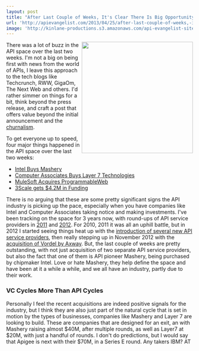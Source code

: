 ```yaml
---
layout: post
title: "After Last Couple of Weeks, It's Clear There Is Big Opportunity In The API Space"
url: 'http://apievangelist.com/2013/04/25/after-last-couple-of-weeks,-its-clear-there-is-big-opportunity-in-api-the-space/'
image: 'http://kinlane-productions.s3.amazonaws.com/api-evangelist-site/blog/hundred-dollar-bills.jpg'
---
```


<img class="c1" src="https://s3.amazonaws.com/kinlane-productions/hundred-dollar-bills.jpg" alt="" width="300" align="right" />

There was a lot of buzz in the API space over the last two weeks. I'm not a big on being first with news from the world of APIs, I leave this approach to the tech blogs like Techcrunch, RWW, GigaOm, The Next Web and others. I'd rather simmer on things for a bit, think beyond the press release, and craft a post that offers value beyond the initial announcement and the [churnalism][1].

To get everyone up to speed, four major things happened in the API space over the last two weeks:

  * [Intel Buys Mashery][2]
  * [Computer Associates Buys Layer 7 Technologies][3]
  * [MuleSoft Acquires ProgrammableWeb][4]
  * [3Scale gets $4.2M in Funding][5]

There is no arguing that these are some pretty significant signs the API industry is picking up the pace, especially when you have companies like Intel and Computer Associates taking notice and making investments. I've been tracking on the space for 3 years now, with round-ups of API service providers in [2011][6] and [2012][7]. For 2010, 2011 it was all an uphill battle, but in 2012 I started seeing things heat up with the [introduction of several new API service providers][7], then really stepping up in November 2012 with the [acquisition of Vordel by Axway][8]. But, the last couple of weeks are pretty outstanding, with not just acquisition of two separate API service providers, but also the fact that one of them is API pioneer Mashery, being purchased by chipmaker Intel. Love or hate Mashery, they help define the space and have been at it a while a while, and we all have an industry, partly due to their work.

###  VC Cycles More Than API Cycles

Personally I feel the recent acquisitions are indeed positive signals for the industry, but I think they are also just part of the natural cycle that is set in motion by the types of businesses, companies like Mashery and Layer 7 are looking to build. These are companies that are designed for an exit, an with Mashery raising almost $40M, after multiple rounds, as well as Layer7 at $20M, with just a handful of rounds. I don't do predictions, but I would say that Apigee is next with their $70M, in a Series E round. Any takers IBM? AT

   [1]: http://en.wikipedia.org/wiki/Churnalism
   [2]: http://readwrite.com/2013/04/17/intel-acquires-mashery
   [3]: http://www.ca.com/us/content/Integration/Layer-7-Technologies.aspx
   [4]: http://blog.programmableweb.com/2013/04/23/programmableweb-joins-mulesoft/
   [5]: http://www.3scale.net/2013/04/thank-you-to-investors-and-customers/
   [6]: http://blog.programmableweb.com/2011/10/19/api-service-provider-roundup/ (API Service Providers 2011)
   [7]: /2012/06/15/api-service-provider-roundup-for-2012/
   [8]: /2012/11/13/axway-acquires-api-management-service-provider-vordel/
